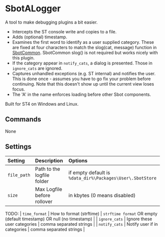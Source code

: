 # SbotALogger

A tool to make debugging plugins a bit easier.

- Intercepts the ST console write and copies to a file.
- Adds (optional) timestamp.
- Examines the first word to identify as a user supplied category. These are fixed at
  four characters to match the slog(cat, message) function in [SbotCommon](https://github.com/cepthomas/SbotCommon).
  SbotCommon slog() is not required but works nicely with this plugin.
- If the category appear in `notify_cats`, a dialog is presented. Those in `ignore_cats` are ignored.
- Captures unhandled exceptions (e.g. ST internal) and notifies the user. This is done once - assumes you have to go fix your problem before continuing.
  Note that this doesn't show up until the current view loses focus.
- The 'A' in the name enforces loading before other Sbot components.


Built for ST4 on Windows and Linux.

## Commands

None


## Settings

| Setting            | Description                     | Options                                                               |
| :--------          | :-------                        | :------                                                               |
| `file_path`        | Path to the logfile folder      | if empty default is `%data_dir%\Packages\User\.SbotStore`             |
| `size`             | Max Logfile before rollover     | in kbytes (0 means disabled)                                          |

TODO:
| `time_format`      | How to format (strftime)        | `strftime format` OR empty (default timestamp) OR null (no timestamp) |
| `ignore_cats`      | Ignore these user categories    | comma separated strings                                               |
| `notify_cats`      | Notify user if in categories    | comma separated strings                                               |
